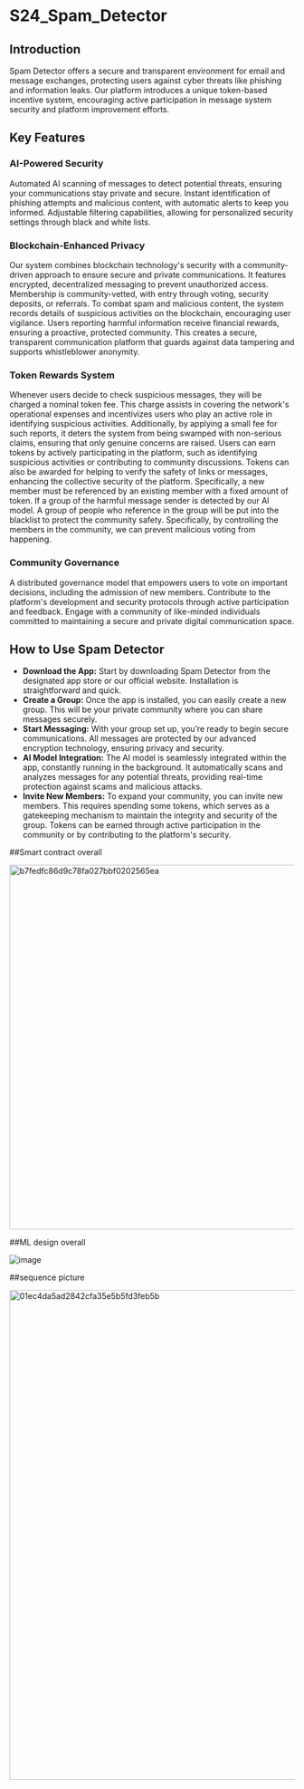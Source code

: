 # S24_Spam_Detector

## Introduction
Spam Detector offers a secure and transparent environment for email and message exchanges, protecting users against cyber threats like phishing and information leaks. Our platform introduces a unique token-based incentive system, encouraging active participation in message system security and platform improvement efforts.

## Key Features

### AI-Powered Security

Automated AI scanning of messages to detect potential threats, ensuring your communications stay private and secure. Instant identification of phishing attempts and malicious content, with automatic alerts to keep you informed. Adjustable filtering capabilities, allowing for personalized security settings through black and white lists.

### Blockchain-Enhanced Privacy

Our system combines blockchain technology's security with a community-driven approach to ensure secure and private communications. It features encrypted, decentralized messaging to prevent unauthorized access. Membership is community-vetted, with entry through voting, security deposits, or referrals. To combat spam and malicious content, the system records details of suspicious activities on the blockchain, encouraging user vigilance. Users reporting harmful information receive financial rewards, ensuring a proactive, protected community. This creates a secure, transparent communication platform that guards against data tampering and supports whistleblower anonymity.

### Token Rewards System

Whenever users decide to check suspicious messages, they will be charged a nominal token fee. This charge assists in covering the network's operational expenses and incentivizes users who play an active role in identifying suspicious activities. Additionally, by applying a small fee for such reports, it deters the system from being swamped with non-serious claims, ensuring that only genuine concerns are raised.
Users can earn tokens by actively participating in the platform, such as identifying suspicious activities or contributing to community discussions. Tokens can also be awarded for helping to verify the safety of links or messages, enhancing the collective security of the platform. Specifically, a new member must be referenced by an existing member with a fixed amount of token. If a group of the harmful message sender is detected by our Al model. A group of people who reference in the group will be put into the blacklist to protect the community safety. Specifically, by controlling the members in the community, we can prevent malicious voting from happening. 

### Community Governance

A distributed governance model that empowers users to vote on important decisions, including the admission of new members. Contribute to the platform's development and security protocols through active participation and feedback. Engage with a community of like-minded individuals committed to maintaining a secure and private digital communication space.

## How to Use Spam Detector

- **Download the App:** Start by downloading Spam Detector from the designated app store or our official website. Installation is straightforward and quick.
- **Create a Group:** Once the app is installed, you can easily create a new group. This will be your private community where you can share messages securely.
- **Start Messaging:** With your group set up, you’re ready to begin secure communications. All messages are protected by our advanced encryption technology, ensuring privacy and security.
- **AI Model Integration:** The AI model is seamlessly integrated within the app, constantly running in the background. It automatically scans and analyzes messages for any potential threats, providing real-time protection against scams and malicious attacks.
- **Invite New Members:** To expand your community, you can invite new members. This requires spending some tokens, which serves as a gatekeeping mechanism to maintain the integrity and security of the group. Tokens can be earned through active participation in the community or by contributing to the platform's security.

##Smart contract overall

<img width="644" alt="b7fedfc86d9c78fa027bbf0202565ea" src="https://github.com/AI-and-Blockchain/S24_Spam_Detector/assets/83390795/679c7662-1922-4e64-a5a6-2c7d7eeb0811">



##ML design overall


![image](https://github.com/AI-and-Blockchain/S24_Spam_Detector/assets/83390795/77ae794c-8ff2-4bd3-af73-dc4075651d71)


##sequence picture

<img width="865" alt="01ec4da5ad2842cfa35e5b5fd3feb5b" src="https://github.com/AI-and-Blockchain/S24_Spam_Detector/assets/83390795/fb741f22-55d1-45ee-b159-01cee526cab7">




